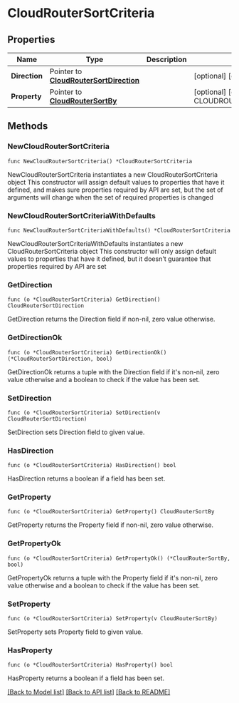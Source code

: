 # CloudRouterSortCriteria

## Properties

Name | Type | Description | Notes
------------ | ------------- | ------------- | -------------
**Direction** | Pointer to [**CloudRouterSortDirection**](CloudRouterSortDirection.md) |  | [optional] [default to CLOUDROUTERSORTDIRECTION_DESC]
**Property** | Pointer to [**CloudRouterSortBy**](CloudRouterSortBy.md) |  | [optional] [default to CLOUDROUTERSORTBY_CHANGE_LOG_UPDATED_DATE_TIME]

## Methods

### NewCloudRouterSortCriteria

`func NewCloudRouterSortCriteria() *CloudRouterSortCriteria`

NewCloudRouterSortCriteria instantiates a new CloudRouterSortCriteria object
This constructor will assign default values to properties that have it defined,
and makes sure properties required by API are set, but the set of arguments
will change when the set of required properties is changed

### NewCloudRouterSortCriteriaWithDefaults

`func NewCloudRouterSortCriteriaWithDefaults() *CloudRouterSortCriteria`

NewCloudRouterSortCriteriaWithDefaults instantiates a new CloudRouterSortCriteria object
This constructor will only assign default values to properties that have it defined,
but it doesn't guarantee that properties required by API are set

### GetDirection

`func (o *CloudRouterSortCriteria) GetDirection() CloudRouterSortDirection`

GetDirection returns the Direction field if non-nil, zero value otherwise.

### GetDirectionOk

`func (o *CloudRouterSortCriteria) GetDirectionOk() (*CloudRouterSortDirection, bool)`

GetDirectionOk returns a tuple with the Direction field if it's non-nil, zero value otherwise
and a boolean to check if the value has been set.

### SetDirection

`func (o *CloudRouterSortCriteria) SetDirection(v CloudRouterSortDirection)`

SetDirection sets Direction field to given value.

### HasDirection

`func (o *CloudRouterSortCriteria) HasDirection() bool`

HasDirection returns a boolean if a field has been set.

### GetProperty

`func (o *CloudRouterSortCriteria) GetProperty() CloudRouterSortBy`

GetProperty returns the Property field if non-nil, zero value otherwise.

### GetPropertyOk

`func (o *CloudRouterSortCriteria) GetPropertyOk() (*CloudRouterSortBy, bool)`

GetPropertyOk returns a tuple with the Property field if it's non-nil, zero value otherwise
and a boolean to check if the value has been set.

### SetProperty

`func (o *CloudRouterSortCriteria) SetProperty(v CloudRouterSortBy)`

SetProperty sets Property field to given value.

### HasProperty

`func (o *CloudRouterSortCriteria) HasProperty() bool`

HasProperty returns a boolean if a field has been set.


[[Back to Model list]](../README.md#documentation-for-models) [[Back to API list]](../README.md#documentation-for-api-endpoints) [[Back to README]](../README.md)


